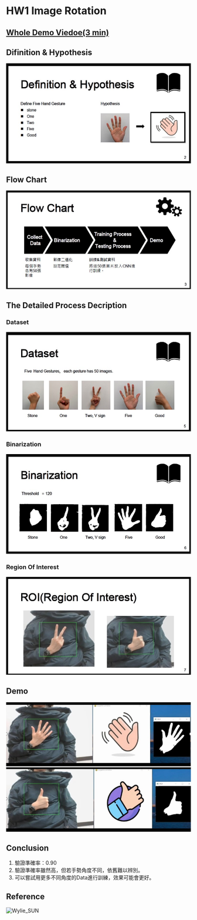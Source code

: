 # HW1 Image Rotation

## [Whole Demo Viedoe(3 min)](https://youtu.be/k7tz90JTxV4)

## Difinition & Hypothesis
![](/Images/hw6_1.jpg)

## Flow Chart
![](/Images/hw6_2.jpg)
## The Detailed Process Decription
### Dataset
![](/Images/hw6_3.jpg)
### Binarization
![](/Images/hw6_4.jpg)
### Region Of Interest 
![](/Images/hw6_5.jpg)

## Demo
![](/Images/hw6_6.jpg)
![](/Images/hw6_7.jpg)

## Conclusion
1. 驗證準確率：0.90
2. 驗證準確率雖然高，但若手勢角度不同，依舊難以辨別。
3. 可以嘗試用更多不同角度的Data進行訓練，效果可能會更好。


## Reference
![Wylie_SUN](https://github.com/WZS666/hand_gesture_prediction)
